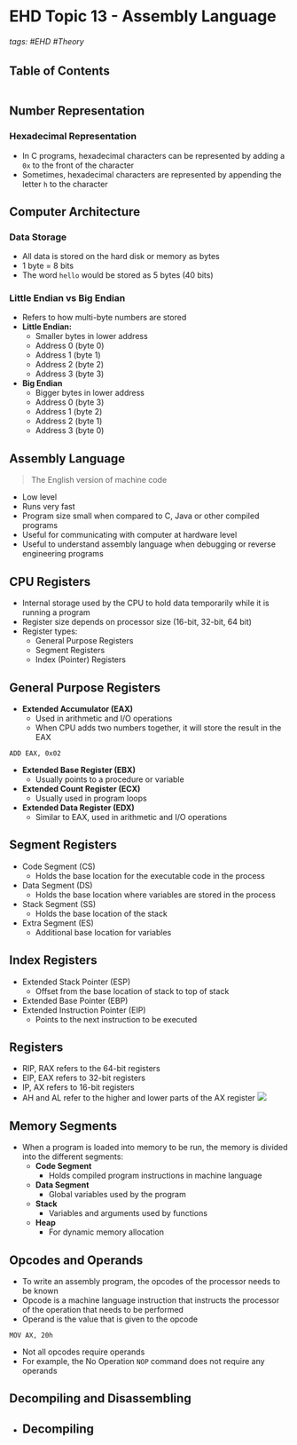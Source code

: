 # EHD Topic 13 - Assembly Language

###### tags: #EHD #Theory 

## Table of Contents
```toc
```

## Number Representation
### Hexadecimal Representation
- In C programs, hexadecimal characters can be represented by adding a `0x` to the front of the character
- Sometimes, hexadecimal characters are represented by appending the letter `h` to the character

## Computer Architecture
### Data Storage
- All data is stored on the hard disk or memory as bytes
- 1 byte = 8 bits
- The word `hello` would be stored as 5 bytes (40 bits)

### Little Endian vs Big Endian
- Refers to how multi-byte numbers are stored
- **Little Endian:**
	- Smaller bytes in lower address
	- Address 0 (byte 0)
	- Address 1 (byte 1)
	- Address 2 (byte 2)
	- Address 3 (byte 3)
- **Big Endian**
	- Bigger bytes in lower address
	- Address 0 (byte 3)
	- Address 1 (byte 2)
	- Address 2 (byte 1)
	- Address 3 (byte 0)

## Assembly Language
> The English version of machine code
- Low level
- Runs very fast
- Program size small when compared to C, Java or other compiled programs
- Useful for communicating with computer at hardware level
- Useful to understand assembly language when debugging or reverse engineering programs

## CPU Registers
- Internal storage used by the CPU to hold data temporarily while it is running a program
- Register size depends on processor size (16-bit, 32-bit, 64 bit)
- Register types:
	- General Purpose Registers
	- Segment Registers
	- Index (Pointer) Registers

##  General Purpose Registers
- **Extended Accumulator (EAX)**
	- Used in arithmetic and I/O operations
	- When CPU adds two numbers together, it will store the result in the EAX
```
ADD EAX, 0x02
```
- **Extended Base Register (EBX)**
	- Usually points to a procedure or variable
- **Extended Count Register (ECX)**
	- Usually used in program loops
- **Extended Data Register (EDX)**
	- Similar to EAX, used in arithmetic and I/O operations

## Segment Registers
- Code Segment (CS)
	- Holds the base location for the executable code in the process
- Data Segment (DS)
	- Holds the base location where variables are stored in the process
- Stack Segment (SS)
	- Holds the base location of the stack
- Extra Segment (ES)
	- Additional base location for variables

## Index Registers
- Extended Stack Pointer (ESP)
	- Offset from the base location of stack to top of stack
- Extended Base Pointer (EBP)
- Extended Instruction Pointer (EIP)
	- Points to the next instruction to be executed

## Registers
- RIP, RAX refers to the 64-bit registers
- EIP, EAX refers to 32-bit registers
- IP, AX refers to 16-bit registers
- AH and AL refer to the higher and lower parts of the AX register
![](https://i.imgur.com/ymagI86.png)

## Memory Segments
- When a program is loaded into memory to be run, the memory is divided into the different segments:
	- **Code Segment**
		- Holds compiled program instructions in machine language
	- **Data Segment**
		- Global variables used by the program
	- **Stack**
		- Variables and arguments used by functions
	- **Heap**
		- For dynamic memory allocation

## Opcodes and Operands
- To write an assembly program, the opcodes of the processor needs to be known
- Opcode is a machine language instruction that instructs the processor of the operation that needs to be performed
- Operand is the value that is given to the opcode
```
MOV AX, 20h 
```
- Not all opcodes require operands
- For example, the No Operation `NOP` command does not require any operands

## Decompiling and Disassembling
- **Decompiling**
	- 